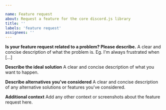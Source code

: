 ```yaml
---

name: Feature request
about: Request a feature for the core discord.js library
title: ''
labels: 'feature request'
assignees: ''
---
```

<!-- Use Discord for questions: https://discord.gg/djs -->

**Is your feature request related to a problem? Please describe.**
A clear and concise description of what the problem is. Eg. I'm always frustrated when [...]

**Describe the ideal solution**
A clear and concise description of what you want to happen.

**Describe alternatives you've considered**
A clear and concise description of any alternative solutions or features you've considered.

**Additional context**
Add any other context or screenshots about the feature request here.
